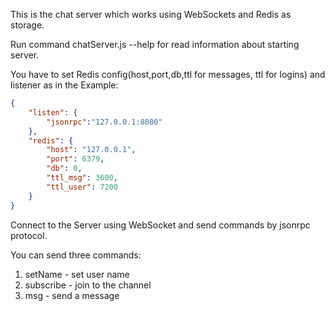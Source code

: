 This is the chat server which works using WebSockets and Redis as storage.

Run command chatServer.js --help for read information about starting server.

You have to set Redis config(host,port,db,ttl for messages, ttl for logins) and listener as in the Example:
```json
{
	"listen": {
		"jsonrpc":"127.0.0.1:8080"
	},
	"redis": {
		"host": "127.0.0.1",
		"port": 6379,
		"db": 0,
		"ttl_msg": 3600,
		"ttl_user": 7200
	}
}
```

Connect to the Server using WebSocket and send commands by jsonrpc protocol.

You can send three commands:
1. setName - set user name
2. subscribe - join to the channel
3. msg - send a message
